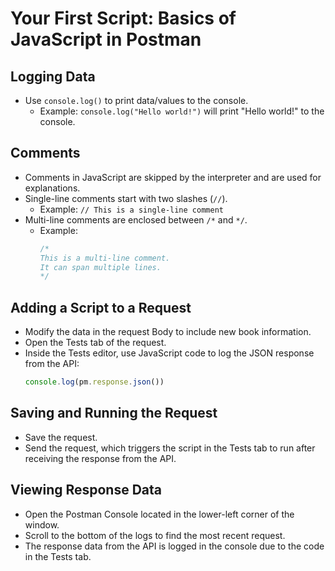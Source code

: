 # Your First Script: Basics of JavaScript in Postman

## Logging Data
- Use `console.log()` to print data/values to the console.
  - Example: `console.log("Hello world!")` will print "Hello world!" to the console.

## Comments
- Comments in JavaScript are skipped by the interpreter and are used for explanations.
- Single-line comments start with two slashes (`//`).
  - Example: `// This is a single-line comment`
- Multi-line comments are enclosed between `/*` and `*/`.
  - Example:
    ```javascript
    /* 
    This is a multi-line comment.
    It can span multiple lines.
    */
    ```

## Adding a Script to a Request
- Modify the data in the request Body to include new book information.
- Open the Tests tab of the request.
- Inside the Tests editor, use JavaScript code to log the JSON response from the API:
  ```javascript
  console.log(pm.response.json())
  ```

## Saving and Running the Request
- Save the request.
- Send the request, which triggers the script in the Tests tab to run after receiving the response from the API.

## Viewing Response Data
- Open the Postman Console located in the lower-left corner of the window.
- Scroll to the bottom of the logs to find the most recent request.
- The response data from the API is logged in the console due to the code in the Tests tab.
